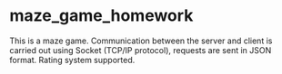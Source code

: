# maze_game_homework
This is a maze game. Communication between the server and client is carried out using Socket (TCP/IP protocol), requests are sent in JSON format. Rating system supported.
